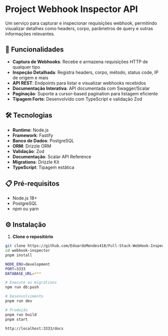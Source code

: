 # Project Webhook Inspector API

Um serviço para capturar e inspecionar requisições webhook, permitindo visualizar detalhes como headers, corpo, parâmetros de query e outras informações relevantes.

## 🚀 Funcionalidades

- **Captura de Webhooks**: Recebe e armazena requisições HTTP de qualquer tipo
- **Inspeção Detalhada**: Registra headers, corpo, método, status code, IP de origem e mais
- **API REST**: Endpoints para listar e visualizar webhooks recebidos
- **Documentação Interativa**: API documentada com Swagger/Scalar
- **Paginação**: Suporte a cursor-based pagination para listagem eficiente
- **Tipagem Forte**: Desenvolvido com TypeScript e validação Zod

## 🛠 Tecnologias

- **Runtime**: Node.js
- **Framework**: Fastify
- **Banco de Dados**: PostgreSQL
- **ORM**: Drizzle ORM
- **Validação**: Zod
- **Documentação**: Scalar API Reference
- **Migrations**: Drizzle Kit
- **TypeScript**: Tipagem estática

## 📋 Pré-requisitos

- Node.js 18+
- PostgreSQL
- npm ou yarn

## ⚙️ Instalação

1. **Clone o repositório**

```bash
git clone https://github.com/EduardoMendes418/Full-Stack-WebHook-Inspector-IA.git
cd webhook-inspector
pnpm install

NODE_ENV=development
PORT=3333
DATABASE_URL=***

# Execute as migrations
npm run db:push

# Desenvolvimento
pnpm run dev

# Produção
pnpm run build
pnpm start

http://localhost:3333/docs

```
